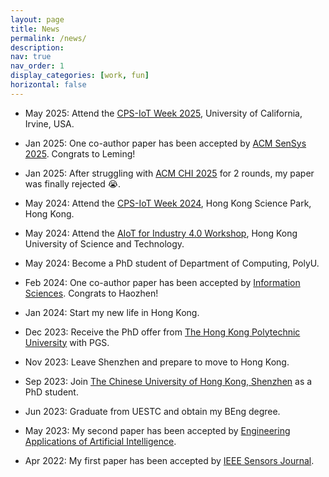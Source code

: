 ```yaml
---
layout: page
title: News
permalink: /news/
description: 
nav: true
nav_order: 1
display_categories: [work, fun]
horizontal: false
---
```


- May 2025: Attend the [CPS-IoT Week 2025](https://cps-iot-week2025.ics.uci.edu/), University of California, Irvine, USA.

- Jan 2025: One co-author paper has been accepted by [ACM SenSys 2025](https://sensys.acm.org/2025/index.html). Congrats to Leming!

- Jan 2025: After struggling with [ACM CHI 2025](https://chi2025.acm.org/) for 2 rounds, my paper was finally rejected 😭.

- May 2024: Attend the [CPS-IoT Week 2024](https://cps-iot-week2024.ie.cuhk.edu.hk/), Hong Kong Science Park, Hong Kong.

- May 2024: Attend the [AIoT for Industry 4.0 Workshop](https://wands.sg/team/workshop/aiot_for_industry_4.0/), Hong Kong University of Science and Technology.

- May 2024: Become a PhD student of Department of Computing, PolyU.

- Feb 2024: One co-author paper has been accepted by [Information Sciences](https://www.sciencedirect.com/journal/information-sciences). Congrats to Haozhen!

- Jan 2024: Start my new life in Hong Kong.

- Dec 2023: Receive the PhD offer from [The Hong Kong Polytechnic University](https://www.polyu.edu.hk/) with PGS.

- Nov 2023: Leave Shenzhen and prepare to move to Hong Kong.

- Sep 2023: Join [The Chinese University of Hong Kong, Shenzhen](https://www.cuhk.edu.cn/en) as a PhD student.

- Jun 2023: Graduate from UESTC and obtain my BEng degree.

- May 2023: My second paper has been accepted by [Engineering Applications of Artificial Intelligence](https://www.sciencedirect.com/journal/engineering-applications-of-artificial-intelligence).

- Apr 2022: My first paper has been accepted by [IEEE Sensors Journal](https://ieeexplore.ieee.org/xpl/RecentIssue.jsp?punumber=7361).

